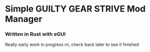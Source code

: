# Simple GUILTY GEAR STRIVE Mod Manager
### Written in Rust with eGUI

Really early work in progress rn, check back later to see it finished
